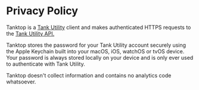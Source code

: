 # Privacy Policy

Tanktop is a [Tank Utility](https://www.tankutility.com) client and makes authenticated HTTPS requests to the [Tank Utility API.](http://apidocs.tankutility.com)

Tanktop stores the password for your Tank Utility account securely using the Apple Keychain built into your macOS, iOS, watchOS or tvOS device. Your password is always stored locally on your device and is only ever used to authenticate with Tank Utility.

Tanktop doesn't collect information and contains no analytics code whatsoever.
